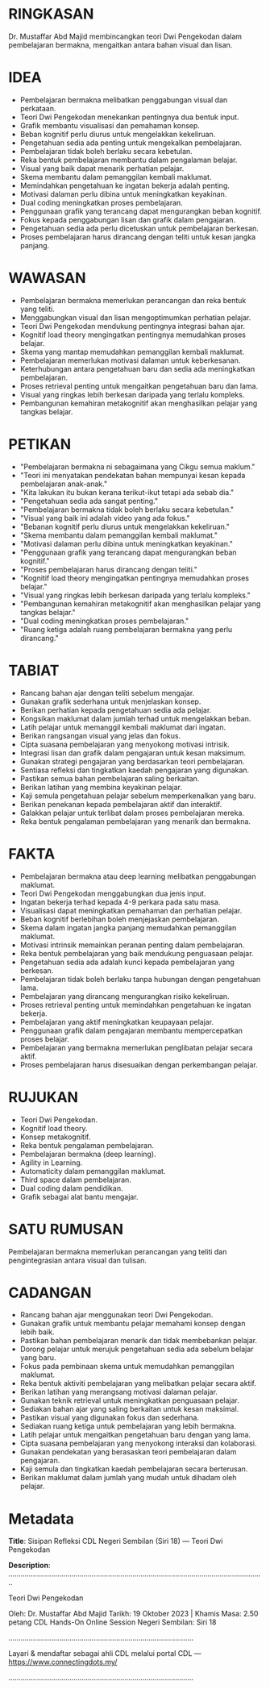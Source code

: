 # RINGKASAN
Dr. Mustaffar Abd Majid membincangkan teori Dwi Pengekodan dalam pembelajaran bermakna, mengaitkan antara bahan visual dan lisan.

# IDEA
- Pembelajaran bermakna melibatkan penggabungan visual dan perkataan.
- Teori Dwi Pengekodan menekankan pentingnya dua bentuk input.
- Grafik membantu visualisasi dan pemahaman konsep.
- Beban kognitif perlu diurus untuk mengelakkan kekeliruan.
- Pengetahuan sedia ada penting untuk mengekalkan pembelajaran.
- Pembelajaran tidak boleh berlaku secara kebetulan.
- Reka bentuk pembelajaran membantu dalam pengalaman belajar.
- Visual yang baik dapat menarik perhatian pelajar.
- Skema membantu dalam pemanggilan kembali maklumat.
- Memindahkan pengetahuan ke ingatan bekerja adalah penting.
- Motivasi dalaman perlu dibina untuk meningkatkan keyakinan.
- Dual coding meningkatkan proses pembelajaran.
- Penggunaan grafik yang terancang dapat mengurangkan beban kognitif.
- Fokus kepada penggabungan lisan dan grafik dalam pengajaran.
- Pengetahuan sedia ada perlu dicetuskan untuk pembelajaran berkesan.
- Proses pembelajaran harus dirancang dengan teliti untuk kesan jangka panjang.

# WAWASAN
- Pembelajaran bermakna memerlukan perancangan dan reka bentuk yang teliti.
- Menggabungkan visual dan lisan mengoptimumkan perhatian pelajar.
- Teori Dwi Pengekodan mendukung pentingnya integrasi bahan ajar.
- Kognitif load theory mengingatkan pentingnya memudahkan proses belajar.
- Skema yang mantap memudahkan pemanggilan kembali maklumat.
- Pembelajaran memerlukan motivasi dalaman untuk keberkesanan.
- Keterhubungan antara pengetahuan baru dan sedia ada meningkatkan pembelajaran.
- Proses retrieval penting untuk mengaitkan pengetahuan baru dan lama.
- Visual yang ringkas lebih berkesan daripada yang terlalu kompleks.
- Pembangunan kemahiran metakognitif akan menghasilkan pelajar yang tangkas belajar.

# PETIKAN
- "Pembelajaran bermakna ni sebagaimana yang Cikgu semua maklum."
- "Teori ini menyatakan pendekatan bahan mempunyai kesan kepada pembelajaran anak-anak."
- "Kita lakukan itu bukan kerana terikut-ikut tetapi ada sebab dia."
- "Pengetahuan sedia ada sangat penting."
- "Pembelajaran bermakna tidak boleh berlaku secara kebetulan."
- "Visual yang baik ini adalah video yang ada fokus."
- "Bebanan kognitif perlu diurus untuk mengelakkan kekeliruan."
- "Skema membantu dalam pemanggilan kembali maklumat."
- "Motivasi dalaman perlu dibina untuk meningkatkan keyakinan."
- "Penggunaan grafik yang terancang dapat mengurangkan beban kognitif."
- "Proses pembelajaran harus dirancang dengan teliti."
- "Kognitif load theory mengingatkan pentingnya memudahkan proses belajar."
- "Visual yang ringkas lebih berkesan daripada yang terlalu kompleks."
- "Pembangunan kemahiran metakognitif akan menghasilkan pelajar yang tangkas belajar."
- "Dual coding meningkatkan proses pembelajaran."
- "Ruang ketiga adalah ruang pembelajaran bermakna yang perlu dirancang."

# TABIAT
- Rancang bahan ajar dengan teliti sebelum mengajar.
- Gunakan grafik sederhana untuk menjelaskan konsep.
- Berikan perhatian kepada pengetahuan sedia ada pelajar.
- Kongsikan maklumat dalam jumlah terhad untuk mengelakkan beban.
- Latih pelajar untuk memanggil kembali maklumat dari ingatan.
- Berikan rangsangan visual yang jelas dan fokus.
- Cipta suasana pembelajaran yang menyokong motivasi intrisik.
- Integrasi lisan dan grafik dalam pengajaran untuk kesan maksimum.
- Gunakan strategi pengajaran yang berdasarkan teori pembelajaran.
- Sentiasa refleksi dan tingkatkan kaedah pengajaran yang digunakan.
- Pastikan semua bahan pembelajaran saling berkaitan.
- Berikan latihan yang membina keyakinan pelajar.
- Kaji semula pengetahuan pelajar sebelum memperkenalkan yang baru.
- Berikan penekanan kepada pembelajaran aktif dan interaktif.
- Galakkan pelajar untuk terlibat dalam proses pembelajaran mereka.
- Reka bentuk pengalaman pembelajaran yang menarik dan bermakna.

# FAKTA
- Pembelajaran bermakna atau deep learning melibatkan penggabungan maklumat.
- Teori Dwi Pengekodan menggabungkan dua jenis input.
- Ingatan bekerja terhad kepada 4-9 perkara pada satu masa.
- Visualisasi dapat meningkatkan pemahaman dan perhatian pelajar.
- Beban kognitif berlebihan boleh menjejaskan pembelajaran.
- Skema dalam ingatan jangka panjang memudahkan pemanggilan maklumat.
- Motivasi intrinsik memainkan peranan penting dalam pembelajaran.
- Reka bentuk pembelajaran yang baik mendukung penguasaan pelajar.
- Pengetahuan sedia ada adalah kunci kepada pembelajaran yang berkesan.
- Pembelajaran tidak boleh berlaku tanpa hubungan dengan pengetahuan lama.
- Pembelajaran yang dirancang mengurangkan risiko kekeliruan.
- Proses retrieval penting untuk memindahkan pengetahuan ke ingatan bekerja.
- Pembelajaran yang aktif meningkatkan keupayaan pelajar.
- Penggunaan grafik dalam pengajaran membantu mempercepatkan proses belajar.
- Pembelajaran yang bermakna memerlukan penglibatan pelajar secara aktif.
- Proses pembelajaran harus disesuaikan dengan perkembangan pelajar.

# RUJUKAN
- Teori Dwi Pengekodan.
- Kognitif load theory.
- Konsep metakognitif.
- Reka bentuk pengalaman pembelajaran.
- Pembelajaran bermakna (deep learning).
- Agility in Learning.
- Automaticity dalam pemanggilan maklumat.
- Third space dalam pembelajaran.
- Dual coding dalam pendidikan.
- Grafik sebagai alat bantu mengajar.

# SATU RUMUSAN
Pembelajaran bermakna memerlukan perancangan yang teliti dan pengintegrasian antara visual dan tulisan.

# CADANGAN
- Rancang bahan ajar menggunakan teori Dwi Pengekodan.
- Gunakan grafik untuk membantu pelajar memahami konsep dengan lebih baik.
- Pastikan bahan pembelajaran menarik dan tidak membebankan pelajar.
- Dorong pelajar untuk merujuk pengetahuan sedia ada sebelum belajar yang baru.
- Fokus pada pembinaan skema untuk memudahkan pemanggilan maklumat.
- Reka bentuk aktiviti pembelajaran yang melibatkan pelajar secara aktif.
- Berikan latihan yang merangsang motivasi dalaman pelajar.
- Gunakan teknik retrieval untuk meningkatkan penguasaan pelajar.
- Sediakan bahan ajar yang saling berkaitan untuk kesan maksimal.
- Pastikan visual yang digunakan fokus dan sederhana.
- Sediakan ruang ketiga untuk pembelajaran yang lebih bermakna.
- Latih pelajar untuk mengaitkan pengetahuan baru dengan yang lama.
- Cipta suasana pembelajaran yang menyokong interaksi dan kolaborasi.
- Gunakan pendekatan yang berasaskan teori pembelajaran dalam pengajaran.
- Kaji semula dan tingkatkan kaedah pembelajaran secara berterusan.
- Berikan maklumat dalam jumlah yang mudah untuk dihadam oleh pelajar.

# Metadata
**Title**: Sisipan Refleksi CDL Negeri Sembilan (Siri 18) — Teori Dwi Pengekodan

**Description**: ..............................................................................................................................

Teori Dwi Pengekodan

Oleh: Dr. Mustaffar Abd Majid
Tarikh: 19 Oktober 2023   |   Khamis
Masa: 2.50 petang
CDL Hands-On Online Session Negeri Sembilan: Siri 18

...........................................................................................

Layari & mendaftar sebagai ahli CDL melalui portal CDL — https://www.connectingdots.my/

...........................................................................................